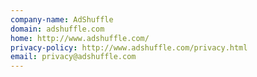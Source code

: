 ```yaml
---
company-name: AdShuffle
domain: adshuffle.com
home: http://www.adshuffle.com/
privacy-policy: http://www.adshuffle.com/privacy.html
email: privacy@adshuffle.com
---
```




